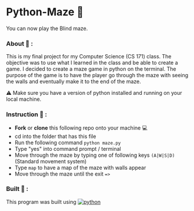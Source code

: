 # Python-Maze :snake:
You can now play the Blind maze. 

### About :blue_book: :
This is my final project for my Computer Science (CS 171) class. The objective was to use what I learned in the class and be able to create a game. I decided to create a maze game in python on the terminal. The purpose of the game is to have the player go through the maze with seeing the walls and eventually make it to the end of the maze. 

:warning: Make sure you have a version of python installed and running on your local machine.

### Instruction :pencil: :
* **Fork** or  **clone** this following repo onto your machine :computer:
* cd into the folder that has this file
* Run the following command ```python maze.py```
* Type "yes" into command prompt / terminal
* Move through the maze by typing one of following keys ```(A|W|S|D)``` (Standard movement system)
* Type ```map``` to have a map of the maze with walls appear
* Move through the maze until the exit ```=>```

### Built :wrench: : 
<p>
  This program was built using <a href="https://www.python.org/" > <img src="https://img.shields.io/badge/Python-_.svg?style=for-the-badge&logo=python&color=yellow" alt="python"> </a>
</p>
